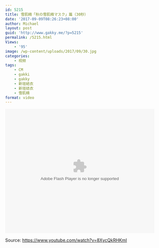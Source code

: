 ```yaml
---
id: 5215
title: 雪肌精「秋の雪肌精マスク」篇（30秒）
date: '2017-09-09T08:26:23+08:00'
author: Michael
layout: post
guid: 'http://www.gakky.me/?p=5215'
permalink: /5215.html
Views:
    - '95'
image: /wp-content/uploads/2017/09/30.jpg
categories:
    - 视频
tags:
    - CM
    - gakki
    - gakky
    - 新垣結衣
    - 新垣结衣
    - 雪肌精
format: video
---
```


<embed align="middle" height="400" src="http://player.youku.com/player.php/sid/XMzAxNDExNTk2OA==/v.swf" type="application/x-shockwave-flash" width="480"></embed>

Source: <https://www.youtube.com/watch?v=8XycQkRHKmI>